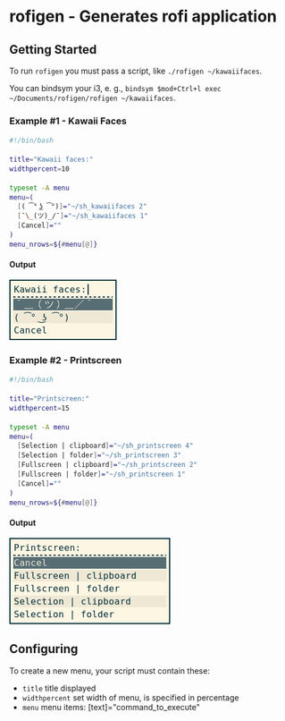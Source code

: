 # rofigen - Generates rofi application

## Getting Started

To run `rofigen` you must pass a script, like `./rofigen ~/kawaiifaces`.

You can bindsym your i3, e. g., `bindsym $mod+Ctrl+l exec ~/Documents/rofigen/rofigen ~/kawaiifaces`.

### Example #1 - Kawaii Faces

```bash
#!/bin/bash

title="Kawaii faces:"
widthpercent=10

typeset -A menu
menu=(
  [( ͡° ͜ʖ ͡°)]="~/sh_kawaiifaces 2"
  [¯\_(ツ)_/¯]="~/sh_kawaiifaces 1"
  [Cancel]=""
)
menu_nrows=${#menu[@]}
```

#### Output

![Menu-kawaii](images/example1-1.png)

### Example #2 - Printscreen

```bash
#!/bin/bash

title="Printscreen:"
widthpercent=15

typeset -A menu
menu=(
  [Selection | clipboard]="~/sh_printscreen 4"
  [Selection | folder]="~/sh_printscreen 3"
  [Fullscreen | clipboard]="~/sh_printscreen 2"
  [Fullscreen | folder]="~/sh_printscreen 1"
  [Cancel]=""
)
menu_nrows=${#menu[@]}
```

#### Output

![Menu-print](images/example2-1.png)

## Configuring

To create a new menu, your script must contain these:

- `title` title displayed
- `widthpercent` set width of menu, is specified in percentage
- `menu` menu items: [text]="command_to_execute"
